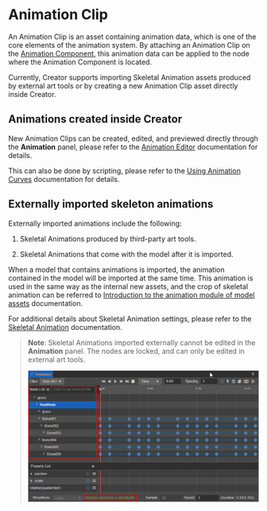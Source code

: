 # Animation Clip

An Animation Clip is an asset containing animation data, which is one of the core elements of the animation system. By attaching an Animation Clip on the [Animation Component](animation-component.md), this animation data can be applied to the node where the Animation Component is located.

Currently, Creator supports importing Skeletal Animation assets produced by external art tools or by creating a new Animation Clip asset directly inside Creator.

## Animations created inside Creator

New Animation Clips can be created, edited, and previewed directly through the **Animation** panel, please refer to the [Animation Editor](animation.md) documentation for details.

This can also be done by scripting, please refer to the [Using Animation Curves](use-animation-curve.md) documentation for details.

## Externally imported skeleton animations

Externally imported animations include the following:

1. Skeletal Animations produced by third-party art tools.

2. Skeletal Animations that come with the model after it is imported.

When a model that contains animations is imported, the animation contained in the model will be imported at the same time. This animation is used in the same way as the internal new assets, and the crop of skeletal animation can be referred to [Introduction to the animation module of model assets](../asset/mesh.md) documentation.

For additional details about Skeletal Animation settings, please refer to the [Skeletal Animation](skeletal-animation.md) documentation.

> **Note**: Skeletal Animations imported externally cannot be edited in the **Animation** panel. The nodes are locked, and can only be edited in external art tools.
>
> ![skeletal animation](animation-clip/skeletal-animation.png)
